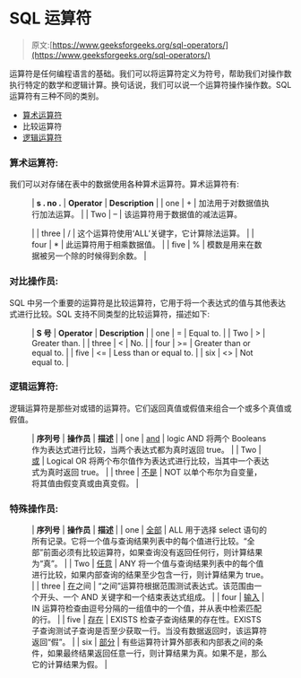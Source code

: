 # SQL 运算符

> 原文:[https://www.geeksforgeeks.org/sql-operators/](https://www.geeksforgeeks.org/sql-operators/)

运算符是任何编程语言的基础。我们可以将运算符定义为符号，帮助我们对操作数执行特定的数学和逻辑计算。换句话说，我们可以说一个运算符操作操作数。SQL 运算符有三种不同的类别。

*   [算术运算符](https://www.geeksforgeeks.org/sql-arithmetic-operators/)
*   比较运算符
*   [逻辑运算符](https://www.geeksforgeeks.org/sql-and-and-or-operators/)

### **算术运算符**:

我们可以对存储在表中的数据使用各种算术运算符。算术运算符有:

<figure class="table">

| **s . no .** | **Operator** | **Description** |
| one | + | 加法用于对数据值执行加法运算。 |
| Two | – | 该运算符用于数据值的减法运算。

 |
| three | / | 这个运算符使用‘ALL’关键字，它计算除法运算。 |
| four | * | 此运算符用于相乘数据值。 |
| five | % | 模数是用来在数据被另一个除的时候得到余数。 |

</figure>

### **对比**操作员:

SQL 中另一个重要的运算符是比较运算符，它用于将一个表达式的值与其他表达式进行比较。SQL 支持不同类型的比较运算符，描述如下:

<figure class="table">

| **S 号** | **Operator** | **Description** |
| one | = | Equal to. |
| Two | > | Greater than. |
| three | < | No. |
| four | >= | Greater than or equal to. |
| five | <= | Less than or equal to. |
| six | <> | Not equal to. |

</figure>

### 逻辑运算符:

逻辑运算符是那些对或错的运算符。它们返回真值或假值来组合一个或多个真值或假值。

<figure class="table">

| **序列号** | **操作员** | **描述** |
| one | [and](https://www.geeksforgeeks.org/sql-and-and-or-operators/) | logic AND 将两个 Booleans 作为表达式进行比较，当两个表达式都为真时返回 true。 |
| Two | [或](https://www.geeksforgeeks.org/sql-and-and-or-operators/) | Logical OR 将两个布尔值作为表达式进行比较，当其中一个表达式为真时返回 true。 |
| three | [不是](https://www.geeksforgeeks.org/sql-not-operator/) | NOT 以单个布尔为自变量，将其值由假变真或由真变假。 |

</figure>

### **特殊操作员:**

<figure class="table">

| **序列号** | **操作员** | **描述** |
| one | [全部](https://www.geeksforgeeks.org/sql-all-and-any/) | ALL 用于选择 select 语句的所有记录。它将一个值与查询结果列表中的每个值进行比较。“全部”前面必须有比较运算符，如果查询没有返回任何行，则计算结果为“真”。 |
| Two | [任意](https://www.geeksforgeeks.org/sql-all-and-any/) | ANY 将一个值与查询结果列表中的每个值进行比较，如果内部查询的结果至少包含一行，则计算结果为 true。 |
| three | [在](https://www.geeksforgeeks.org/sql-between-in-operator/)之间 | “之间”运算符根据范围测试表达式。该范围由一个开头、一个 AND 关键字和一个结束表达式组成。 |
| four | [输入](https://www.geeksforgeeks.org/sql-between-in-operator/) | IN 运算符检查由逗号分隔的一组值中的一个值，并从表中检索匹配的行。 |
| five | [存在](https://www.geeksforgeeks.org/sql-exists/) | EXISTS 检查子查询结果的存在性。EXISTS 子查询测试子查询是否至少获取一行。当没有数据返回时，该运算符返回“假”。 |
| six | [部分](https://www.geeksforgeeks.org/sql-some/) | 有些运算符计算外部表和内部表之间的条件，如果最终结果返回任意一行，则计算结果为真。如果不是，那么它的计算结果为假。 |

</figure>
